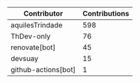 | Contributor | Contributions |
| ------------ | -------------- |
| aquilesTrindade | 598 |
| ThDev-only | 76 |
| renovate[bot] | 45 |
| devsuay | 15 |
| github-actions[bot] | 1 |
